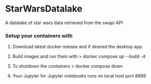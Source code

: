 # StarWarsDatalake
A datalake of star wars data retrieved from the swapi API


### Setup your containers with 

1. Download latest docker release and if desired the desktop app

2. Build images and run them with > docker compose up --build -d

3. To shutdown the containers > docker compose down

4. Your Jupyter for Jupyter notebooks runs on local host port 8888

